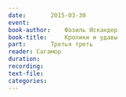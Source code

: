 ```yaml
---
date:		2015-03-30
event:
book-author:	Фазиль Искандер
book-title:		Кролики и удавы
part:		Третья треть
reader:	Сагамор
duration:
recording:
text-file:
categories:
---
```

